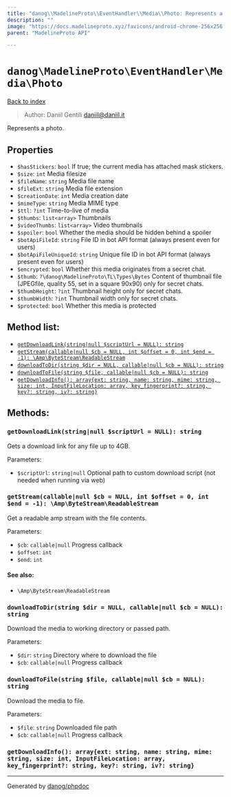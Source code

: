 ```yaml
---
title: "danog\\MadelineProto\\EventHandler\\Media\\Photo: Represents a photo."
description: ""
image: "https://docs.madelineproto.xyz/favicons/android-chrome-256x256.png"
parent: "MadelineProto API"

---
```

# `danog\MadelineProto\EventHandler\Media\Photo`
[Back to index](../../../../index.html)

> Author: Daniil Gentili <daniil@daniil.it>  
  

Represents a photo.  



## Properties
* `$hasStickers`: `bool` If true; the current media has attached mask stickers.
* `$size`: `int` Media filesize
* `$fileName`: `string` Media file name
* `$fileExt`: `string` Media file extension
* `$creationDate`: `int` Media creation date
* `$mimeType`: `string` Media MIME type
* `$ttl`: `?int` Time-to-live of media
* `$thumbs`: `list<array>` Thumbnails
* `$videoThumbs`: `list<array>` Video thumbnails
* `$spoiler`: `bool` Whether the media should be hidden behind a spoiler
* `$botApiFileId`: `string` File ID in bot API format (always present even for users)
* `$botApiFileUniqueId`: `string` Unique file ID in bot API format (always present even for users)
* `$encrypted`: `bool` Whether this media originates from a secret chat.
* `$thumb`: `?\danog\MadelineProto\TL\Types\Bytes` Content of thumbnail file (JPEGfile, quality 55, set in a square 90x90) only for secret chats.
* `$thumbHeight`: `?int` Thumbnail height only for secret chats.
* `$thumbWidth`: `?int` Thumbnail width only for secret chats.
* `$protected`: `bool` Whether this media is protected

## Method list:
* [`getDownloadLink(string|null $scriptUrl = NULL): string`](#getdownloadlink-string-null-scripturl-null-string)
* [`getStream(callable|null $cb = NULL, int $offset = 0, int $end = -1): \Amp\ByteStream\ReadableStream`](#getstream-callable-null-cb-null-int-offset-0-int-end-1-amp-bytestream-readablestream)
* [`downloadToDir(string $dir = NULL, callable|null $cb = NULL): string`](#downloadtodir-string-dir-null-callable-null-cb-null-string)
* [`downloadToFile(string $file, callable|null $cb = NULL): string`](#downloadtofile-string-file-callable-null-cb-null-string)
* [`getDownloadInfo(): array{ext: string, name: string, mime: string, size: int, InputFileLocation: array, key_fingerprint?: string, key?: string, iv?: string}`](#getdownloadinfo-array-ext-string-name-string-mime-string-size-int-inputfilelocation-array-key_fingerprint-string-key-string-iv-string)

## Methods:
### `getDownloadLink(string|null $scriptUrl = NULL): string`

Gets a download link for any file up to 4GB.


Parameters:

* `$scriptUrl`: `string|null` Optional path to custom download script (not needed when running via web)  



### `getStream(callable|null $cb = NULL, int $offset = 0, int $end = -1): \Amp\ByteStream\ReadableStream`

Get a readable amp stream with the file contents.


Parameters:

* `$cb`: `callable|null` Progress callback  
* `$offset`: `int`   
* `$end`: `int`   


#### See also: 
* `\Amp\ByteStream\ReadableStream`




### `downloadToDir(string $dir = NULL, callable|null $cb = NULL): string`

Download the media to working directory or passed path.


Parameters:

* `$dir`: `string` Directory where to download the file  
* `$cb`: `callable|null` Progress callback  



### `downloadToFile(string $file, callable|null $cb = NULL): string`

Download the media to file.


Parameters:

* `$file`: `string` Downloaded file path  
* `$cb`: `callable|null` Progress callback  



### `getDownloadInfo(): array{ext: string, name: string, mime: string, size: int, InputFileLocation: array, key_fingerprint?: string, key?: string, iv?: string}`





---
Generated by [danog/phpdoc](https://phpdoc.daniil.it)
